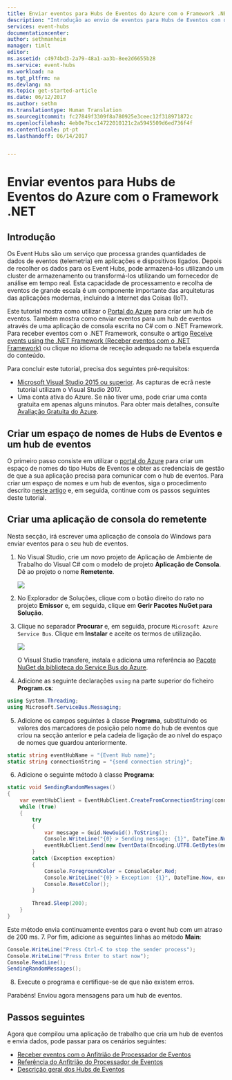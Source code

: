 ```yaml
---
title: Enviar eventos para Hubs de Eventos do Azure com o Framework .NET | Microsoft Docs
description: "Introdução ao envio de eventos para Hubs de Eventos com o Framework .NET"
services: event-hubs
documentationcenter: 
author: sethmanheim
manager: timlt
editor: 
ms.assetid: c4974bd3-2a79-48a1-aa3b-8ee2d6655b28
ms.service: event-hubs
ms.workload: na
ms.tgt_pltfrm: na
ms.devlang: na
ms.topic: get-started-article
ms.date: 06/12/2017
ms.author: sethm
ms.translationtype: Human Translation
ms.sourcegitcommit: fc27849f3309f8a780925e3ceec12f318971872c
ms.openlocfilehash: 4eb0e7bcc14722010121c2a5945509d6ed736f4f
ms.contentlocale: pt-pt
ms.lasthandoff: 06/14/2017


---
```

<a id="send-events-to-azure-event-hubs-using-the-net-framework" class="xliff"></a>

# Enviar eventos para Hubs de Eventos do Azure com o Framework .NET

<a id="introduction" class="xliff"></a>

## Introdução

Os Event Hubs são um serviço que processa grandes quantidades de dados de eventos (telemetria) em aplicações e dispositivos ligados. Depois de recolher os dados para os Event Hubs, pode armazená-los utilizando um cluster de armazenamento ou transformá-los utilizando um fornecedor de análise em tempo real. Esta capacidade de processamento e recolha de eventos de grande escala é um componente importante das arquiteturas das aplicações modernas, incluindo a Internet das Coisas (IoT).

Este tutorial mostra como utilizar o [Portal do Azure](https://portal.azure.com) para criar um hub de eventos. Também mostra como enviar eventos para um hub de eventos através de uma aplicação de consola escrita no C# com o .NET Framework. Para receber eventos com o .NET Framework, consulte o artigo [Receive events using the .NET Framework (Receber eventos com o .NET Framework)](event-hubs-dotnet-framework-getstarted-receive-eph.md) ou clique no idioma de receção adequado na tabela esquerda do conteúdo.

Para concluir este tutorial, precisa dos seguintes pré-requisitos:

* [Microsoft Visual Studio 2015 ou superior](http://visualstudio.com). As capturas de ecrã neste tutorial utilizam o Visual Studio 2017.
* Uma conta ativa do Azure. Se não tiver uma, pode criar uma conta gratuita em apenas alguns minutos. Para obter mais detalhes, consulte [Avaliação Gratuita do Azure](https://azure.microsoft.com/free/).

<a id="create-an-event-hubs-namespace-and-an-event-hub" class="xliff"></a>

## Criar um espaço de nomes de Hubs de Eventos e um hub de eventos

O primeiro passo consiste em utilizar o [portal do Azure](https://portal.azure.com) para criar um espaço de nomes do tipo Hubs de Eventos e obter as credenciais de gestão de que a sua aplicação precisa para comunicar com o hub de eventos. Para criar um espaço de nomes e um hub de eventos, siga o procedimento descrito [neste artigo](event-hubs-create.md) e, em seguida, continue com os passos seguintes deste tutorial.

<a id="create-a-sender-console-application" class="xliff"></a>

## Criar uma aplicação de consola do remetente

Nesta secção, irá escrever uma aplicação de consola do Windows para enviar eventos para o seu hub de eventos.

1. No Visual Studio, crie um novo projeto de Aplicação de Ambiente de Trabalho do Visual C# com o modelo de projeto **Aplicação de Consola**. Dê ao projeto o nome **Remetente**.
   
    ![](./media/event-hubs-dotnet-framework-getstarted-send/create-sender-csharp1.png)
2. No Explorador de Soluções, clique com o botão direito do rato no projeto **Emissor** e, em seguida, clique em **Gerir Pacotes NuGet para Solução**. 
3. Clique no separador **Procurar** e, em seguida, procure `Microsoft Azure Service Bus`. Clique em **Instalar** e aceite os termos de utilização. 
   
    ![](./media/event-hubs-dotnet-framework-getstarted-send/create-sender-csharp2.png)
   
    O Visual Studio transfere, instala e adiciona uma referência ao [Pacote NuGet da biblioteca do Service Bus do Azure](https://www.nuget.org/packages/WindowsAzure.ServiceBus).
4. Adicione as seguinte declarações `using` na parte superior do ficheiro **Program.cs**:
   
  ```csharp
  using System.Threading;
  using Microsoft.ServiceBus.Messaging;
  ```
5. Adicione os campos seguintes à classe **Programa**, substituindo os valores dos marcadores de posição pelo nome do hub de eventos que criou na secção anterior e pela cadeia de ligação de ao nível do espaço de nomes que guardou anteriormente.
   
  ```csharp
  static string eventHubName = "{Event Hub name}";
  static string connectionString = "{send connection string}";
  ```
6. Adicione o seguinte método à classe **Programa**:
   
  ```csharp
  static void SendingRandomMessages()
  {
      var eventHubClient = EventHubClient.CreateFromConnectionString(connectionString, eventHubName);
      while (true)
      {
          try
          {
              var message = Guid.NewGuid().ToString();
              Console.WriteLine("{0} > Sending message: {1}", DateTime.Now, message);
              eventHubClient.Send(new EventData(Encoding.UTF8.GetBytes(message)));
          }
          catch (Exception exception)
          {
              Console.ForegroundColor = ConsoleColor.Red;
              Console.WriteLine("{0} > Exception: {1}", DateTime.Now, exception.Message);
              Console.ResetColor();
          }
   
          Thread.Sleep(200);
      }
  }
  ```
   
  Este método envia continuamente eventos para o event hub com um atraso de 200 ms.
7. Por fim, adicione as seguintes linhas ao método **Main**:
   
  ```csharp
  Console.WriteLine("Press Ctrl-C to stop the sender process");
  Console.WriteLine("Press Enter to start now");
  Console.ReadLine();
  SendingRandomMessages();
  ```
8. Execute o programa e certifique-se de que não existem erros.
  
Parabéns! Enviou agora mensagens para um hub de eventos.

<a id="next-steps" class="xliff"></a>

## Passos seguintes
Agora que compilou uma aplicação de trabalho que cria um hub de eventos e envia dados, pode passar para os cenários seguintes:

* [Receber eventos com o Anfitrião de Processador de Eventos](event-hubs-dotnet-framework-getstarted-receive-eph.md)
* [Referência do Anfitrião do Processador de Eventos](/dotnet/api/microsoft.servicebus.messaging.eventprocessorhost)
* [Descrição geral dos Hubs de Eventos](event-hubs-what-is-event-hubs.md)

<!-- Images. -->
[19]: ./media/event-hubs-csharp-ephcs-getstarted/create-eh-proj1.png
[20]: ./media/event-hubs-csharp-ephcs-getstarted/create-eh-proj2.png
[21]: ./media/event-hubs-csharp-ephcs-getstarted/run-csharp-ephcs1.png
[22]: ./media/event-hubs-csharp-ephcs-getstarted/run-csharp-ephcs2.png


